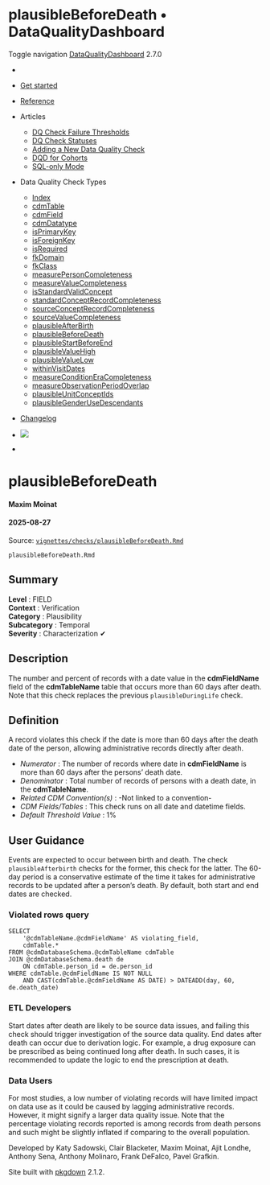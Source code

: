 # plausibleBeforeDeath • DataQualityDashboard

Toggle navigation [DataQualityDashboard](../../index.html) 2.7.0

  * [ ](../../index.html)
  * [Get started](../../articles/DataQualityDashboard.html)
  * [Reference](../../reference/index.html)
  * Articles 
    * [DQ Check Failure Thresholds](../../articles/Thresholds.html)
    * [DQ Check Statuses](../../articles/CheckStatusDefinitions.html)
    * [Adding a New Data Quality Check](../../articles/AddNewCheck.html)
    * [DQD for Cohorts](../../articles/DqdForCohorts.html)
    * [SQL-only Mode](../../articles/SqlOnly.html)
  * Data Quality Check Types 
    * [Index](../../articles/checkIndex.html)
    * [cdmTable](../../articles/checks/cdmTable.html)
    * [cdmField](../../articles/checks/cdmField.html)
    * [cdmDatatype](../../articles/checks/cdmDatatype.html)
    * [isPrimaryKey](../../articles/checks/isPrimaryKey.html)
    * [isForeignKey](../../articles/checks/isForeignKey.html)
    * [isRequired](../../articles/checks/isRequired.html)
    * [fkDomain](../../articles/checks/fkDomain.html)
    * [fkClass](../../articles/checks/fkClass.html)
    * [measurePersonCompleteness](../../articles/checks/measurePersonCompleteness.html)
    * [measureValueCompleteness](../../articles/checks/measureValueCompleteness.html)
    * [isStandardValidConcept](../../articles/checks/isStandardValidConcept.html)
    * [standardConceptRecordCompleteness](../../articles/checks/standardConceptRecordCompleteness.html)
    * [sourceConceptRecordCompleteness](../../articles/checks/sourceConceptRecordCompleteness.html)
    * [sourceValueCompleteness](../../articles/checks/sourceValueCompleteness.html)
    * [plausibleAfterBirth](../../articles/checks/plausibleAfterBirth.html)
    * [plausibleBeforeDeath](../../articles/checks/plausibleBeforeDeath.html)
    * [plausibleStartBeforeEnd](../../articles/checks/plausibleStartBeforeEnd.html)
    * [plausibleValueHigh](../../articles/checks/plausibleValueHigh.html)
    * [plausibleValueLow](../../articles/checks/plausibleValueLow.html)
    * [withinVisitDates](../../articles/checks/withinVisitDates.html)
    * [measureConditionEraCompleteness](../../articles/checks/measureConditionEraCompleteness.html)
    * [measureObservationPeriodOverlap](../../articles/checks/measureObservationPeriodOverlap.html)
    * [plausibleUnitConceptIds](../../articles/checks/plausibleUnitConceptIds.html)
    * [plausibleGenderUseDescendants](../../articles/checks/plausibleGenderUseDescendants.html)
  * [Changelog](../../news/index.html)


  * [![](https://ohdsi.github.io/Hades/images/hadesMini.png)](https://ohdsi.github.io/Hades)
  * [ ](https://github.com/OHDSI/DataQualityDashboard/)



# plausibleBeforeDeath

#### Maxim Moinat

#### 2025-08-27

Source: [`vignettes/checks/plausibleBeforeDeath.Rmd`](https://github.com/OHDSI/DataQualityDashboard/blob/HEAD/vignettes/checks/plausibleBeforeDeath.Rmd)

`plausibleBeforeDeath.Rmd`

## Summary

**Level** : FIELD  
**Context** : Verification  
**Category** : Plausibility  
**Subcategory** : Temporal  
**Severity** : Characterization ✔

## Description

The number and percent of records with a date value in the **cdmFieldName** field of the **cdmTableName** table that occurs more than 60 days after death. Note that this check replaces the previous `plausibleDuringLife` check.

## Definition

A record violates this check if the date is more than 60 days after the death date of the person, allowing administrative records directly after death.

  * _Numerator_ : The number of records where date in **cdmFieldName** is more than 60 days after the persons’ death date.
  * _Denominator_ : Total number of records of persons with a death date, in the **cdmTableName**.
  * _Related CDM Convention(s)_ : -Not linked to a convention-
  * _CDM Fields/Tables_ : This check runs on all date and datetime fields.
  * _Default Threshold Value_ : 1%



## User Guidance

Events are expected to occur between birth and death. The check `plausibleAfterbirth` checks for the former, this check for the latter. The 60-day period is a conservative estimate of the time it takes for administrative records to be updated after a person’s death. By default, both start and end dates are checked.

### Violated rows query
    
    
    SELECT 
        '@cdmTableName.@cdmFieldName' AS violating_field, 
        cdmTable.*
    FROM @cdmDatabaseSchema.@cdmTableName cdmTable
    JOIN @cdmDatabaseSchema.death de 
        ON cdmTable.person_id = de.person_id
    WHERE cdmTable.@cdmFieldName IS NOT NULL 
        AND CAST(cdmTable.@cdmFieldName AS DATE) > DATEADD(day, 60, de.death_date)

### ETL Developers

Start dates after death are likely to be source data issues, and failing this check should trigger investigation of the source data quality. End dates after death can occur due to derivation logic. For example, a drug exposure can be prescribed as being continued long after death. In such cases, it is recommended to update the logic to end the prescription at death.

### Data Users

For most studies, a low number of violating records will have limited impact on data use as it could be caused by lagging administrative records. However, it might signify a larger data quality issue. Note that the percentage violating records reported is among records from death persons and such might be slightly inflated if comparing to the overall population.

Developed by Katy Sadowski, Clair Blacketer, Maxim Moinat, Ajit Londhe, Anthony Sena, Anthony Molinaro, Frank DeFalco, Pavel Grafkin.

Site built with [pkgdown](https://pkgdown.r-lib.org/) 2.1.2.
